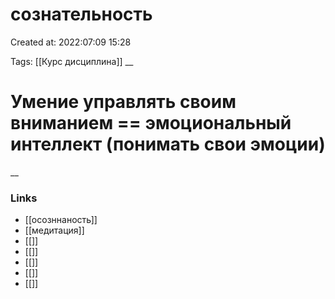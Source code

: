 # сознательность

Created at: 2022:07:09 15:28

Tags: [[Курс дисциплина]]
__ 

# Умение управлять своим вниманием == эмоциональный интеллект  (понимать свои эмоции)


__

### Links
- [[осозннаность]]
- [[медитация]]
- [[]]
- [[]]
- [[]]
- [[]]
- [[]]